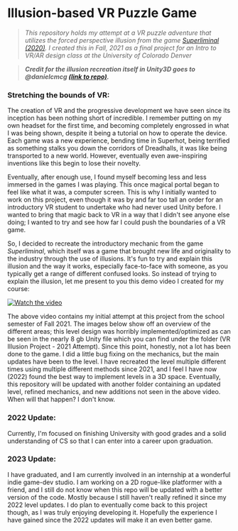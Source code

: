 # Illusion-based VR Puzzle Game

> _This repository holds my attempt at a VR puzzle adventure that utilizes the forced perspective illusion from the game [Superliminal (2020)](https://store.steampowered.com/app/1049410/Superliminal/). I created this in Fall, 2021 as a final project for an Intro to VR/AR design class at the University of Colorado Denver_

>**_Credit for the illusion recreation itself in Unity3D goes to @danielcmcg [(link to repo)](https://github.com/danielcmcg/Forced-Perspective-Illusion-Mechanic-for-Unity)._**

### Stretching the bounds of VR:

The creation of VR and the progressive development we have seen since its inception has been nothing short of incredible. I remember putting on my own headset for the first time, and becoming completely engrossed in what I was being shown, despite it being a tutorial on how to operate the device. Each game was a new experience, bending time in Superhot, being terrified as something stalks you down the corridors of Dreadhalls, it was like being transported to a new world. However, eventually even awe-inspiring inventions like this begin to lose their novelty. 

Eventually, after enough use, I found myself becoming less and less immersed in the games I was playing. This once magical portal began to feel like what it was, a computer screen. This is why I initially wanted to work on this project, even though it was by and far too tall an order for an introductory VR student to undertake who had never used Unity before. I wanted to bring that magic back to VR in a way that I didn't see anyone else doing; I wanted to try and see how far I could push the boundaries of a VR game.

So, I decided to recreate the introductory mechanic from the game _Superliminal_, which itself was a game that brought new life and originality to the industry through the use of illusions. It's fun to try and explain this illusion and the way it works, especially face-to-face with someone, as you typically get a range of different confused looks. So instead of trying to explain the illusion, let me present to you this demo video I created for my course:

[![Watch the video](https://i.imgur.com/ysA0iS7.png)](https://clipchamp.com/watch/hAzKIzwkAJz)

The above video contains my initial attempt at this project from the school semester of Fall 2021. The images below show off an overview of the different areas; this level design was horribly implemented/optimized as can be seen in the nearly 8 gb Unity file which you can find under the folder (VR Illusion Project - 2021 Attempt). Since this point, honestly, not a lot has been done to the game. I did a little bug fixing on the mechanics, but the main updates have been to the level. I have recreated the level multiple different times using multiple different methods since 2021, and I feel I have now (2022) found the best way to implement levels in a 3D space. Eventually, this repository will be updated with another folder containing an updated level, refined mechanics, and new additions not seen in the above video. When will that happen? I don't know. 

### 2022 Update:

Currently, I'm focused on finishing University with good grades and a solid understanding of CS so that I can enter into a career upon graduation. 

### 2023 Update:

I have graduated, and I am currently involved in an internship at a wonderful indie game-dev studio. I am working on a 2D rogue-like platformer with a friend, and I still do not know when this repo will be updated with a better version of the code. Mostly because I still haven't really refined it since my 2022 level updates. I do plan to eventually come back to this project though, as I was truly enjoying developing it. Hopefully the experience I have gained since the 2022 updates will make it an even better game.
